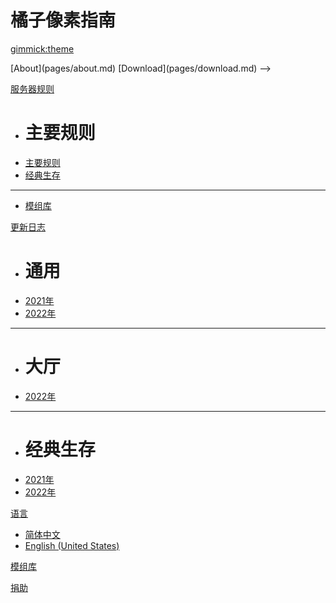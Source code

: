 <!--
  -- Name of your wiki
  -- Do NOT remove the leading `#` character.
  -->

# 橘子像素指南


<!--
  -- Default theme
  -- (Read: http://dynalon.github.io/mdwiki/#!customizing.md#Theme_chooser)
  -->

[gimmick:theme](spacelab)


<!--
  -- Navigation
  -- (Read: http://dynalon.github.io/mdwiki/#!quickstart.md#Adding_a_navigation)
  -->
<!-->
[About](pages/about.md)
[Download](pages/download.md)
-->

[服务器规则]()

  * # 主要规则
  * [主要规则](pages/rules/index.md)
  * [经典生存]()
  - - - -
  * [模组库]()

[更新日志]()

  * # 通用
  * [2021年]()
  * [2022年](pages/update-log/universal/index.md)
  - - - -
  * # 大厅
  * [2022年](pages/update-loh/lobby/2022/index.md)
  - - - -
  * # 经典生存
  * [2021年](pages/update-log/ybsur/2021/index.md)
  * [2022年](pages/update-log/ybsur/2022/index.md)


[语言]()

  * [简体中文](/zh-CN/)
  * [English (United States)](/en-US/)

[模组库](pages/modlibrary/index.md)

[捐助](pages/donate.md)

<!-- A more complex navigation example: ----------------------------------------

[Menu Item 1]()

  * # SubMenu Heading 1
  * [SubMenu Item 1](pages/subitem1.md)
  * [SubMenu Item 2](pages/subitem2.md)
  - - - -
  * # SubMenu Heading 2
  * [SubMenu Item 3](pages/subitem3.md)
  - - - -
  * # SubMenu Heading 3
  * [SubMenu Item 3](pages/subitem3.md)

[Menu Item 2](pages/item2.md)

[Menu Item 3](pages/item3.md)

---------------------------------------------------------------------------- -->

<!--
  -- Change the Language
  -- Could be useful when there's more than one language wiki.
  -->

<!--
[Change the Language]()

  * [English (United States)](/en_US/)
  * [English (United Kingdom)](/en_GB/)
  * [Italian](/it/)
-->

<!--
  -- Let the user choose a theme
  -- (Read: http://dynalon.github.io/mdwiki/#!quickstart.md#Adding_a_navigation)
  -->

<!--
[gimmick:themechooser](Choose theme)
-->
